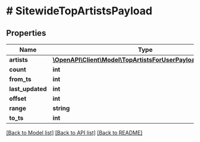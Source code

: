 # # SitewideTopArtistsPayload

## Properties

Name | Type | Description | Notes
------------ | ------------- | ------------- | -------------
**artists** | [**\OpenAPI\Client\Model\TopArtistsForUserPayloadArtistsInner[]**](TopArtistsForUserPayloadArtistsInner.md) |  |
**count** | **int** |  |
**from_ts** | **int** |  |
**last_updated** | **int** |  |
**offset** | **int** |  |
**range** | **string** |  |
**to_ts** | **int** |  |

[[Back to Model list]](../../README.md#models) [[Back to API list]](../../README.md#endpoints) [[Back to README]](../../README.md)
